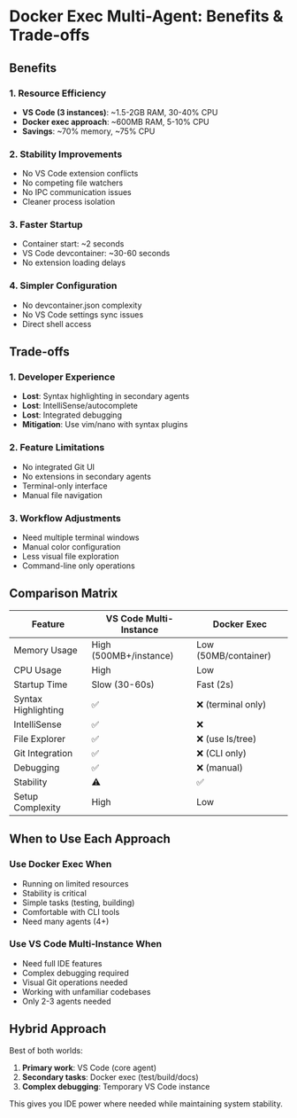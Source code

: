 # Docker Exec Multi-Agent: Benefits & Trade-offs

## Benefits

### 1. **Resource Efficiency**

- **VS Code (3 instances)**: ~1.5-2GB RAM, 30-40% CPU
- **Docker exec approach**: ~600MB RAM, 5-10% CPU
- **Savings**: ~70% memory, ~75% CPU

### 2. **Stability Improvements**

- No VS Code extension conflicts
- No competing file watchers
- No IPC communication issues
- Cleaner process isolation

### 3. **Faster Startup**

- Container start: ~2 seconds
- VS Code devcontainer: ~30-60 seconds
- No extension loading delays

### 4. **Simpler Configuration**

- No devcontainer.json complexity
- No VS Code settings sync issues
- Direct shell access

## Trade-offs

### 1. **Developer Experience**

- **Lost**: Syntax highlighting in secondary agents
- **Lost**: IntelliSense/autocomplete
- **Lost**: Integrated debugging
- **Mitigation**: Use vim/nano with syntax plugins

### 2. **Feature Limitations**

- No integrated Git UI
- No extensions in secondary agents
- Terminal-only interface
- Manual file navigation

### 3. **Workflow Adjustments**

- Need multiple terminal windows
- Manual color configuration
- Less visual file exploration
- Command-line only operations

## Comparison Matrix

| Feature             | VS Code Multi-Instance | Docker Exec          |
| ------------------- | ---------------------- | -------------------- |
| Memory Usage        | High (500MB+/instance) | Low (50MB/container) |
| CPU Usage           | High                   | Low                  |
| Startup Time        | Slow (30-60s)          | Fast (2s)            |
| Syntax Highlighting | ✅                     | ❌ (terminal only)   |
| IntelliSense        | ✅                     | ❌                   |
| File Explorer       | ✅                     | ❌ (use ls/tree)     |
| Git Integration     | ✅                     | ❌ (CLI only)        |
| Debugging           | ✅                     | ❌ (manual)          |
| Stability           | ⚠️                     | ✅                   |
| Setup Complexity    | High                   | Low                  |

## When to Use Each Approach

### Use Docker Exec When

- Running on limited resources
- Stability is critical
- Simple tasks (testing, building)
- Comfortable with CLI tools
- Need many agents (4+)

### Use VS Code Multi-Instance When

- Need full IDE features
- Complex debugging required
- Visual Git operations needed
- Working with unfamiliar codebases
- Only 2-3 agents needed

## Hybrid Approach

Best of both worlds:

1. **Primary work**: VS Code (core agent)
2. **Secondary tasks**: Docker exec (test/build/docs)
3. **Complex debugging**: Temporary VS Code instance

This gives you IDE power where needed while maintaining system stability.
